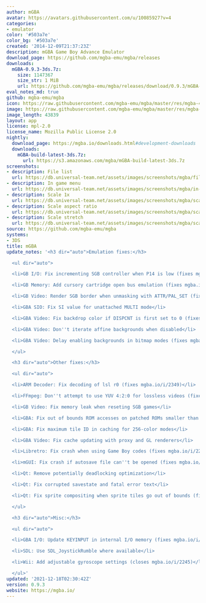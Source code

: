 ```yaml
---
author: mGBA
avatar: https://avatars.githubusercontent.com/u/10085927?v=4
categories:
- emulator
color: '#503a7e'
color_bg: '#503a7e'
created: '2014-12-09T21:37:23Z'
description: mGBA Game Boy Advance Emulator
download_page: https://github.com/mgba-emu/mgba/releases
downloads:
  mGBA-0.9.3-3ds.7z:
    size: 1147367
    size_str: 1 MiB
    url: https://github.com/mgba-emu/mgba/releases/download/0.9.3/mGBA-0.9.3-3ds.7z
eval_notes_md: true
github: mgba-emu/mgba
icon: https://raw.githubusercontent.com/mgba-emu/mgba/master/res/mgba-48.png
image: https://raw.githubusercontent.com/mgba-emu/mgba/master/res/mgba-256.png
image_length: 43839
layout: app
license: mpl-2.0
license_name: Mozilla Public License 2.0
nightly:
  download_page: https://mgba.io/downloads.html#development-downloads
  downloads:
    mGBA-build-latest-3ds.7z:
      url: https://s3.amazonaws.com/mgba/mGBA-build-latest-3ds.7z
screenshots:
- description: File list
  url: https://db.universal-team.net/assets/images/screenshots/mgba/file-list.png
- description: In game menu
  url: https://db.universal-team.net/assets/images/screenshots/mgba/in-game-menu.png
- description: Scale 1x
  url: https://db.universal-team.net/assets/images/screenshots/mgba/scale-1x.png
- description: Scale aspect ratio
  url: https://db.universal-team.net/assets/images/screenshots/mgba/scale-aspect-ratio.png
- description: Scale stretch
  url: https://db.universal-team.net/assets/images/screenshots/mgba/scale-stretch.png
source: https://github.com/mgba-emu/mgba
systems:
- 3DS
title: mGBA
update_notes: '<h3 dir="auto">Emulation fixes:</h3>

  <ul dir="auto">

  <li>GB I/O: Fix incrementing SGB controller when P14 is low (fixes mgba.io/i/2202)</li>

  <li>GB Memory: Add cursory cartridge open bus emulation (fixes mgba.io/i/2032)</li>

  <li>GB Video: Render SGB border when unmasking with ATTR/PAL_SET (fixes mgba.io/i/2261)</li>

  <li>GBA SIO: Fix SI value for unattached MULTI mode</li>

  <li>GBA Video: Fix backdrop color if DISPCNT is first set to 0 (fixes mgba.io/i/2260)</li>

  <li>GBA Video: Don''t iterate affine backgrounds when disabled</li>

  <li>GBA Video: Delay enabling backgrounds in bitmap modes (fixes mgba.io/i/1668)</li>

  </ul>

  <h3 dir="auto">Other fixes:</h3>

  <ul dir="auto">

  <li>ARM Decoder: Fix decoding of lsl r0 (fixes mgba.io/i/2349)</li>

  <li>FFmpeg: Don''t attempt to use YUV 4:2:0 for lossless videos (fixes mgba.io/i/2084)</li>

  <li>GB Video: Fix memory leak when reseting SGB games</li>

  <li>GBA: Fix out of bounds ROM accesses on patched ROMs smaller than 32 MiB</li>

  <li>GBA: Fix maximum tile ID in caching for 256-color modes</li>

  <li>GBA Video: Fix cache updating with proxy and GL renderers</li>

  <li>Libretro: Fix crash when using Game Boy codes (fixes mgba.io/i/2281)</li>

  <li>mGUI: Fix crash if autosave file can''t be opened (fixes mgba.io/i/2268)</li>

  <li>Qt: Remove potentially deadlocking optimization</li>

  <li>Qt: Fix corrupted savestate and fatal error text</li>

  <li>Qt: Fix sprite compositing when sprite tiles go out of bounds (fixes mgba.io/i/2348)</li>

  </ul>

  <h3 dir="auto">Misc:</h3>

  <ul dir="auto">

  <li>GBA I/O: Update KEYINPUT in internal I/O memory (fixes mgba.io/i/2235)</li>

  <li>SDL: Use SDL_JoystickRumble where available</li>

  <li>Wii: Add adjustable gyroscope settings (closes mgba.io/i/2245)</li>

  </ul>'
updated: '2021-12-18T02:30:42Z'
version: 0.9.3
website: https://mgba.io/
---
```


